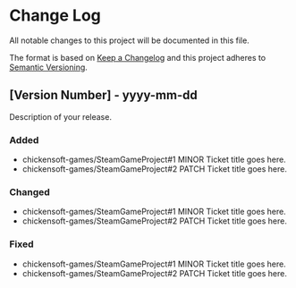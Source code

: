 # Change Log

All notable changes to this project will be documented in this file.

The format is based on [Keep a Changelog](http://keepachangelog.com/)
and this project adheres to [Semantic Versioning](http://semver.org/).

<!-- You can reference issues and pull requests by writing -->
<!-- text like this: user/repo#N. GitHub will automatically turn it into -->
<!-- a link when displaying your changelog <3 -->

## [Version Number] - yyyy-mm-dd

Description of your release.

### Added

- chickensoft-games/SteamGameProject#1 <!-- GitHub turns this into a link! -->
  MINOR Ticket title goes here.
- chickensoft-games/SteamGameProject#2
  PATCH Ticket title goes here.

### Changed

- chickensoft-games/SteamGameProject#1
  MINOR Ticket title goes here.
- chickensoft-games/SteamGameProject#2
  PATCH Ticket title goes here.

### Fixed

- chickensoft-games/SteamGameProject#1
  MINOR Ticket title goes here.
- chickensoft-games/SteamGameProject#2
  PATCH Ticket title goes here.
